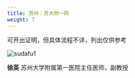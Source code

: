 ```yaml
---
title: 苏州｜苏大附一院
weight: 7
---
```


可开出证明，但具体流程不详，列出仅供参考

![sudafu1](/images/doctor/proof/suda-1-xu-ying.jpg)

**徐英** 苏州大学附属第一医院主任医师，副教授

